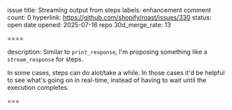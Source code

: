 issue title: Streaming output from steps
labels: enhancement
comment count: 0
hyperlink: https://github.com/shopify/roast/issues/330
status: open
date opened: 2025-07-16
repo 30d_merge_rate: 13

====

description:
Similar to `print_response`, I'm proposing something like a `stream_response` for steps.

In some cases, steps can do alot/take a while. In those cases it'd be helpful to see what's going on in real-time, instead of having to wait until the execution completes. 

===
